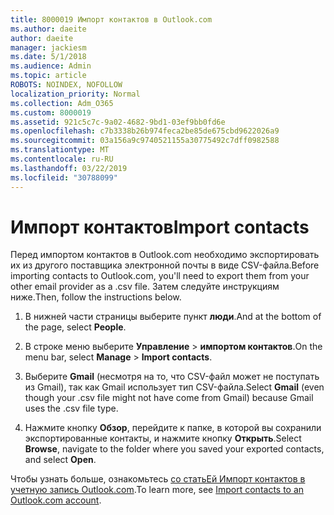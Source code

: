 ```yaml
---
title: 8000019 Импорт контактов в Outlook.com
ms.author: daeite
author: daeite
manager: jackiesm
ms.date: 5/1/2018
ms.audience: Admin
ms.topic: article
ROBOTS: NOINDEX, NOFOLLOW
localization_priority: Normal
ms.collection: Adm_O365
ms.custom: 8000019
ms.assetid: 921c5c7c-9a02-4682-9bd1-03ef9bb0fd6e
ms.openlocfilehash: c7b3338b26b974feca2be85de675cbd9622026a9
ms.sourcegitcommit: 03a156a9c9740521155a30775492c7dff0982588
ms.translationtype: MT
ms.contentlocale: ru-RU
ms.lasthandoff: 03/22/2019
ms.locfileid: "30788099"
---
```

# <a name="import-contacts"></a><span data-ttu-id="d9aed-102">Импорт контактов</span><span class="sxs-lookup"><span data-stu-id="d9aed-102">Import contacts</span></span>

<span data-ttu-id="d9aed-103">Перед импортом контактов в Outlook.com необходимо экспортировать их из другого поставщика электронной почты в виде CSV-файла.</span><span class="sxs-lookup"><span data-stu-id="d9aed-103">Before importing contacts to Outlook.com, you'll need to export them from your other email provider as a .csv file.</span></span> <span data-ttu-id="d9aed-104">Затем следуйте инструкциям ниже.</span><span class="sxs-lookup"><span data-stu-id="d9aed-104">Then, follow the instructions below.</span></span>
  
1. <span data-ttu-id="d9aed-105">В нижней части страницы выберите пункт **люди**.</span><span class="sxs-lookup"><span data-stu-id="d9aed-105">And at the bottom of the page, select **People**.</span></span> 
    
2. <span data-ttu-id="d9aed-106">В строке меню выберите **Управление** \> **импортом контактов**.</span><span class="sxs-lookup"><span data-stu-id="d9aed-106">On the menu bar, select **Manage** \> **Import contacts**.</span></span> 
    
3. <span data-ttu-id="d9aed-107">Выберите **Gmail** (несмотря на то, что CSV-файл может не поступать из Gmail), так как Gmail использует тип CSV-файла.</span><span class="sxs-lookup"><span data-stu-id="d9aed-107">Select **Gmail** (even though your .csv file might not have come from Gmail) because Gmail uses the .csv file type.</span></span> 
    
4. <span data-ttu-id="d9aed-108">Нажмите кнопку **Обзор**, перейдите к папке, в которой вы сохранили экспортированные контакты, и нажмите кнопку **Открыть**.</span><span class="sxs-lookup"><span data-stu-id="d9aed-108">Select **Browse**, navigate to the folder where you saved your exported contacts, and select **Open**.</span></span> 
    
<span data-ttu-id="d9aed-109">Чтобы узнать больше, ознакомьтесь [со статьЕй Импорт контактов в учетную запись Outlook.com](https://go.microsoft.com/fwlink/p/?linkid=873136).</span><span class="sxs-lookup"><span data-stu-id="d9aed-109">To learn more, see [Import contacts to an Outlook.com account](https://go.microsoft.com/fwlink/p/?linkid=873136).</span></span>
  

